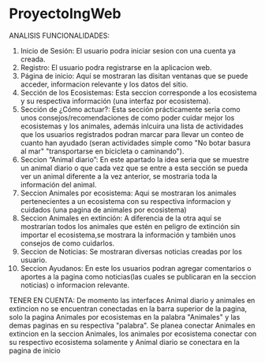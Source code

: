 # ProyectoIngWeb
ANALISIS FUNCIONALIDADES:
1.	Inicio de Sesión: El usuario podra iniciar sesion con una cuenta ya creada.
2.	Registro: El usuario podra registrarse en la aplicacion web.
3.	Página de inicio: Aquí se mostraran las disitan ventanas que se puede acceder, informacion relevante y los datos del sitio.
4.	Sección de los Ecosistemas: Esta seccion corresponde a los ecosistema y su respectiva información (una interfaz por ecosistema).
5.	Sección de ¿Cómo actuar?: Esta sección prácticamente seria como unos consejos/recomendaciones de como poder cuidar mejor los ecosistemas y los animales, además inlcuira una lista de actividades que los usuarios registrados podran marcar para llevar un conteo de cuanto han ayudado (seran actividades simple como "No botar basura al mar" "transportarse en bicicleta o caminando").
6.	Seccion “Animal diario”: En este apartado la idea seria que se muestre un animal diario o que cada vez que se entre a esta sección se pueda ver un animal diferente a la vez anterior, se mostraria toda la información del animal.
7.	Seccion Animales por ecosistema: Aqui se mostraran los animales pertenecientes a un ecosistema con su respectiva informacion y cuidados (una pagina de animales por ecosistema)
8.	Seccion Animales en extinción: A diferencia de la otra aquí se mostrarían todos los animales que estén en peligro de extinción sin importar el ecosistema,se mostrara la información y también unos consejos de como cuidarlos.
9.	Seccion de Noticias: Se mostraran diversas noticias creadas por los usuario.
10.	Seccion Ayudanos: En este los usuarios podran agregar comentarios o aportes a la pagina como noticias(las cuales se publicaran en la seccion noticias) o informacion relevante.

TENER EN CUENTA:
De momento las interfaces Animal diario y animales en extincion no se encuentran conectadas en la barra superior de la pagina, solo la pagina Animales por ecosistemas en la palabra "Animales" y las demas paginas en su respectiva "palabra".
Se planea conectar Animales en extincion en la seccion Animales, los animales por ecosistema conectar con su respectivo ecosistema solamente y Animal diario se conectara en la pagina de inicio
